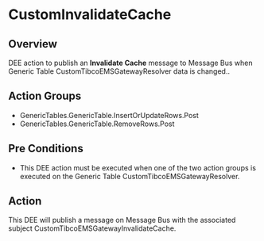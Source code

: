 # CustomInvalidateCache

## Overview

DEE action to publish an **Invalidate Cache** message to Message Bus when Generic Table CustomTibcoEMSGatewayResolver data is changed..

## Action Groups

* GenericTables.GenericTable.InsertOrUpdateRows.Post
* GenericTables.GenericTable.RemoveRows.Post

## Pre Conditions

* This DEE action must be executed when one of the two action groups is executed on the Generic Table CustomTibcoEMSGatewayResolver.

## Action

This DEE will publish a message on Message Bus with the associated subject CustomTibcoEMSGatewayInvalidateCache.